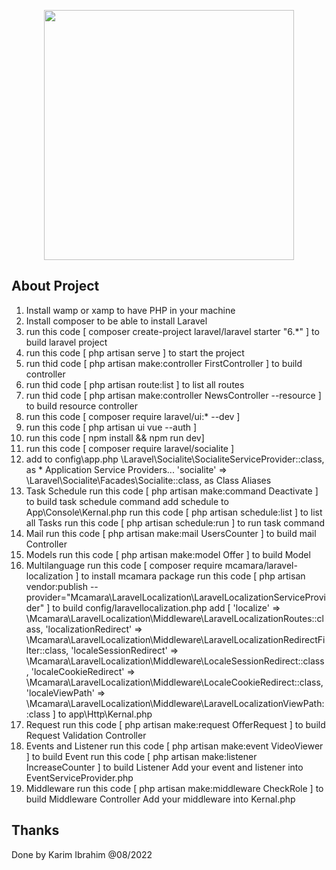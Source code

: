 <p align="center"><a href="https://laravel.com" target="_blank"><img src="https://raw.githubusercontent.com/laravel/art/master/logo-lockup/5%20SVG/2%20CMYK/1%20Full%20Color/laravel-logolockup-cmyk-red.svg" width="400"></a></p>

## About Project

1. Install wamp or xamp to have PHP in your machine
2. Install composer to be able to install Laravel
3. run this code [ composer create-project laravel/laravel starter "6.*" ] to build laravel project
4. run this code [ php artisan serve ] to start the project
5. run thid code [ php artisan make:controller FirstController ] to build controller
6. run thid code [ php artisan route:list ] to list all routes
7. run thid code [ php artisan make:controller NewsController --resource ] to build resource controller
8. run this code [ composer require laravel/ui:* --dev ]
9. run this code [ php artisan ui vue --auth ]
10. run this code [ npm install && npm run dev]
11. run this code [ composer require laravel/socialite ]
12. add to config\app.php
    \Laravel\Socialite\SocialiteServiceProvider::class, as \* Application Service Providers...
    'socialite' => \Laravel\Socialite\Facades\Socialite::class, as Class Aliases
13. Task Schedule
    run this code [ php artisan make:command Deactivate ] to build task schedule command
    add schedule to App\Console\Kernal.php
    run this code [ php artisan schedule:list ] to list all Tasks
    run this code [ php artisan schedule:run ] to run task command
14. Mail
    run this code [ php artisan make:mail UsersCounter ] to build mail Controller
15. Models
    run this code [ php artisan make:model Offer ] to build Model
16. Multilanguage
    run this code [ composer require mcamara/laravel-localization ] to install mcamara package
    run this code [ php artisan vendor:publish --provider="Mcamara\LaravelLocalization\LaravelLocalizationServiceProvider" ] to build config/laravellocalization.php
    add [
    'localize' => \Mcamara\LaravelLocalization\Middleware\LaravelLocalizationRoutes::class,
    'localizationRedirect' => \Mcamara\LaravelLocalization\Middleware\LaravelLocalizationRedirectFilter::class,
    'localeSessionRedirect' => \Mcamara\LaravelLocalization\Middleware\LocaleSessionRedirect::class,
    'localeCookieRedirect' => \Mcamara\LaravelLocalization\Middleware\LocaleCookieRedirect::class,
    'localeViewPath' => \Mcamara\LaravelLocalization\Middleware\LaravelLocalizationViewPath::class
    ] to app\Http\Kernal.php
17. Request
    run this code [ php artisan make:request OfferRequest ] to build Request Validation Controller
18. Events and Listener
    run this code [ php artisan make:event VideoViewer ] to build Event
    run this code [ php artisan make:listener IncreaseCounter ] to build Listener
    Add your event and listener into EventServiceProvider.php
19. Middleware
    run this code [ php artisan make:middleware CheckRole ] to build Middleware Controller
    Add your middleware into Kernal.php

## Thanks

Done by Karim Ibrahim @08/2022
